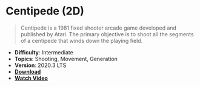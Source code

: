 # Centipede (2D)

> Centipede is a 1981 fixed shooter arcade game developed and published by Atari. The primary objective is to shoot all the segments of a centipede that winds down the playing field.

- **Difficulty**: Intermediate
- **Topics**: Shooting, Movement, Generation
- **Version**: 2020.3 LTS
- [**Download**](https://github.com/zigurous/unity-centipede-tutorial/archive/refs/heads/main.zip)
- [**Watch Video**](https://www.youtube.com/c/zigurous)
